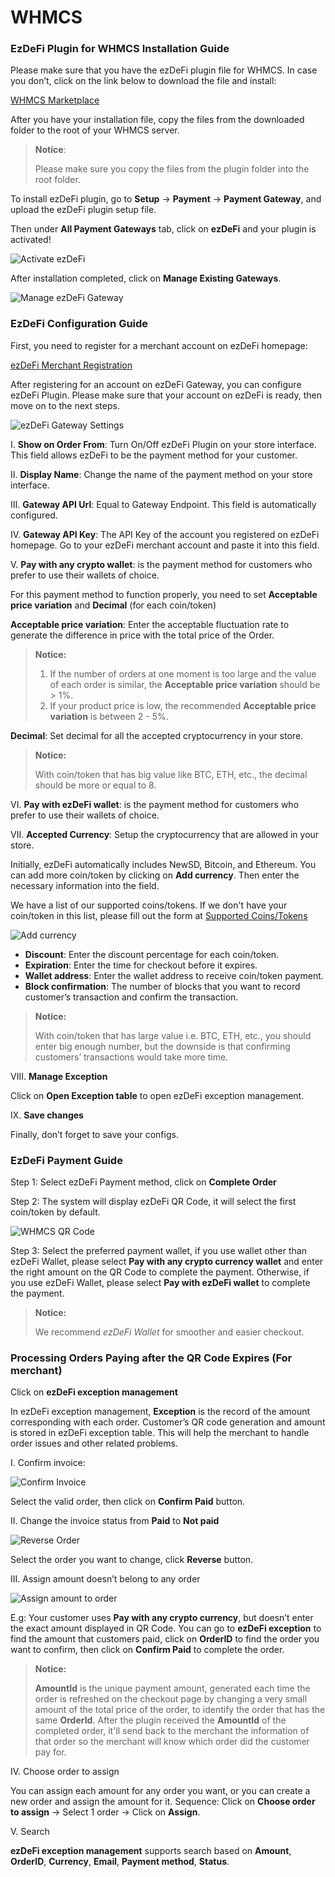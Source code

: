 # WHMCS

### EzDeFi Plugin for WHMCS Installation Guide

Please make sure that you have the ezDeFi plugin file for WHMCS. In case you don’t, click on the link below to download the file and install:

[WHMCS Marketplace](https://marketplace.whmcs.com/product/5231)

After you have your installation file, copy the files from the downloaded folder to the root of your WHMCS server.
> **Notice**:
>
> Please make sure you copy the files from the plugin folder into the root folder.

To install ezDeFi plugin, go to **Setup** -> **Payment** -> **Payment Gateway**, and upload the ezDeFi plugin setup file.

Then under **All Payment Gateways** tab, click on **ezDeFi** and your plugin is activated!

![Activate ezDeFi](../../img/whmcs-actv.png "Activate ezDeFi")

After installation completed, click on **Manage Existing Gateways**.

![Manage ezDeFi Gateway](../../img/whmcs-manage.png "Manage ezDeFi Gateway")

### EzDeFi Configuration Guide

First, you need to register for a merchant account on ezDeFi homepage:

[ezDeFi Merchant Registration](https://merchant.ezdefi.com/register?utm_source=docs)

After registering for an account on ezDeFi Gateway, you can configure ezDeFi Plugin. Please make sure that your account on ezDeFi is ready, then move on to the next steps.

![ezDeFi Gateway Settings](../../img/whmcs-setting.png "ezDeFi Gateway Settings")

I. **Show on Order From**: Turn On/Off ezDeFi Plugin on your store interface. This field allows ezDeFi to be the payment method for your customer.

II. **Display Name**: Change the name of the payment method on your store interface.

III. **Gateway API Url**: Equal to Gateway Endpoint. This field is automatically configured.

IV. **Gateway API Key**: The API Key of the account you registered on ezDeFi homepage. Go to your ezDeFi merchant account and paste it into this field.

V. **Pay with any crypto wallet**: is the payment method for customers who prefer to use their wallets of choice.

For this payment method to function properly, you need to set **Acceptable price variation** and **Decimal** (for each coin/token)

**Acceptable price variation**: Enter the acceptable fluctuation rate to generate the difference in price with the total price of the Order.

> **Notice:**
> 1. If the number of orders at one moment is too large  and the value of each order is similar, the **Acceptable price variation** should be > 1%.
> 2. If your product price is low, the recommended **Acceptable price variation** is between 2 - 5%.

**Decimal**: Set decimal for all the accepted cryptocurrency in your store.

> **Notice:** 
> 
> With coin/token that has big value like BTC, ETH, etc., the decimal should be more or equal to 8.

VI. **Pay with ezDeFi wallet**: is the payment method for customers who prefer to use their wallets of choice.

VII. **Accepted Currency**: Setup the cryptocurrency that are allowed in your store.

Initially, ezDeFi automatically includes NewSD, Bitcoin, and Ethereum. You can add more coin/token by clicking on **Add currency**. Then enter the necessary information into the field.

We have a list of our supported coins/tokens. If we don't have your coin/token in this list, please fill out the form at [Supported Coins/Tokens](https://ezdefi.com/news/supported-coins-tokens/)

![Add currency](../../img/whmcs-add.png "Add currency")

* **Discount**: Enter the discount percentage for each coin/token.
* **Expiration**: Enter the time for checkout before it expires.
* **Wallet address**: Enter the wallet address to receive coin/token payment.
* **Block confirmation**: The number of blocks that you want to record customer’s transaction and confirm the transaction.

> **Notice:** 
> 
> With coin/token that has large value i.e. BTC, ETH, etc., you should enter big enough number, but the downside is that confirming customers’ transactions would take more time.

VIII. **Manage Exception**

Click on **Open Exception table** to open ezDeFi exception management. 

IX. **Save changes**

Finally, don’t forget to save your configs.

### EzDeFi Payment Guide

Step 1: Select ezDeFi Payment method, click on **Complete Order**

Step 2: The system will display ezDeFi QR Code, it will select the first coin/token by default.

![WHMCS QR Code](../../img/whmcs-qr.png "WHMCS QR Code")

Step 3: Select the preferred payment wallet, if you use wallet other than ezDeFi Wallet, please select **Pay with any crypto currency wallet** and enter the right amount on the QR Code to complete the payment. Otherwise, if you use ezDeFi Wallet, please select **Pay with ezDeFi wallet** to complete the payment.

> **Notice:** 
> 
> We recommend *ezDeFi Wallet* for smoother and easier checkout.

### Processing Orders Paying after the QR Code Expires (For merchant)

Click on **ezDeFi exception management**

In ezDeFi exception management, **Exception** is the record of the amount corresponding with each order. Customer’s QR code generation and amount is stored in ezDeFi exception table. This will help the merchant to handle order issues and other related problems.

I. Confirm invoice:

![Confirm Invoice](../../img/whmcs-exception1.png "Confirm Invoice")

Select the valid order, then click on **Confirm Paid** button.

II. Change the invoice status from **Paid** to **Not paid**

![Reverse Order](../../img/whmcs-exception2.png "Reverse Order")

Select the order you want to change, click **Reverse** button.

III. Assign amount doesn’t belong to any order

![Assign amount to order](../../img/whmcs-exception3.png "Assign amount to order")

E.g: Your customer uses **Pay with any crypto currency**, but doesn’t enter the exact amount displayed in QR Code. You can go to **ezDeFi exception** to find the amount that customers paid, click on **OrderID** to find the order you want to confirm, then click on **Confirm Paid** to complete the order.

> **Notice:**
>
> **AmountId** is the unique payment amount, generated each time the order is refreshed on the checkout page by changing a very small amount of the total price of the order, to identify the order that has the same **OrderId**. After the plugin received the **AmountId** of the completed order, it'll send back to the merchant the information of that order so the merchant will know which order did the customer pay for.

IV. Choose order to assign

You can assign each amount for any order you want, or you can create a new order and assign the amount for it.
Sequence: Click on **Choose order to assign** -> Select 1 order -> Click on **Assign**.

V. Search

**ezDeFi exception management** supports search based on **Amount**, **OrderID**, **Currency**, **Email**, **Payment method**, **Status**.
